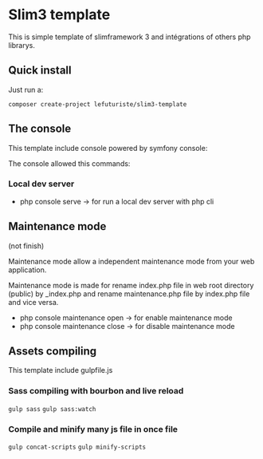 # Slim3 template

This is simple template of slimframework 3 and intégrations of others php librarys.

## Quick install

Just run a:

`composer create-project lefuturiste/slim3-template`

## The console

This template include console powered by symfony console:

The console allowed this commands:

### Local dev server

- php console serve -> for run a local dev server with php cli

## Maintenance mode

(not finish)

Maintenance mode allow a independent maintenance mode from your web application.

Maintenance mode is made for rename index.php file in web root directory (public) by _index.php and rename maintenance.php file by index.php file and vice versa.

- php console maintenance open -> for enable maintenance mode
- php console maintenance close -> for disable maintenance mode

## Assets compiling

This template include gulpfile.js 

### Sass compiling with bourbon and live reload

```gulp sass```
```gulp sass:watch```

### Compile and minify many js file in once file

```gulp concat-scripts```
```gulp minify-scripts```
